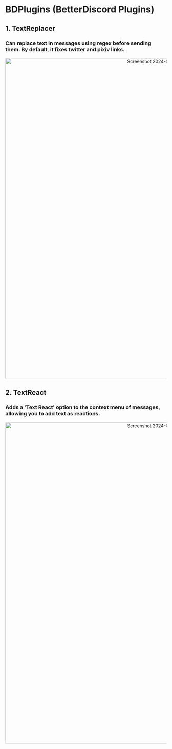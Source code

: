 # BDPlugins (BetterDiscord Plugins)

## 1. TextReplacer

### Can replace text in messages using regex before sending them. By default, it fixes twitter and pixiv links.

<p align="center">
  <img width="1000" style="align: center;" alt="Screenshot 2024-02-23 at 1 28 29 AM" src="https://github.com/MahdeenSky/BDPlugins/assets/49484385/f0e74123-d10f-45a9-b010-2868c88e7b90">
</p>


## 2. TextReact

### Adds a 'Text React' option to the context menu of messages, allowing you to add text as reactions.
<p align="center">
  <img width="1000" style="display: block; margin: auto;" alt="Screenshot 2024-02-23 at 1 28 29 AM" src="https://github.com/MahdeenSky/BDPlugins/assets/49484385/c4dc5f96-77f8-4b2f-b10a-d604de07730d">
</p>

